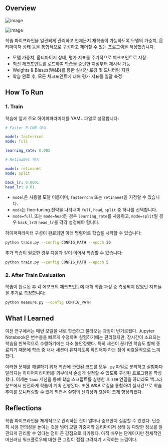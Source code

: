 ## Overview

![image](https://github.com/user-attachments/assets/accde4af-ce28-4a6d-a325-79734b6e5ae2)

![image](https://github.com/user-attachments/assets/664d22bd-4448-486a-b93d-e530bae4f97b)

학습 파이프라인을 일관되게 관리하고 언제든지 재학습이 가능하도록 모델의 가중치, 옵티마이저 상태 등을 통합적으로 구성하고 제어할 수 있는 프로그램을 작성했습니다.
- 모델 가중치, 옵티마이저 상태, 평가 지표를 주기적으로 체크포인트로 저장
- 최신 체크포인트를 로드하여 학습을 중단한 지점부터 재시작 가능
- Weights & Biases(W&B)를 통한 실시간 로깅 및 모니터링 지원
- 학습 완료 후, 모든 체크포인트에 대해 평가 지표를 일괄 측정

## How To Run

### 1. Train

학습에 앞서 주요 하이퍼파라미터를 YAML 파일로 설정합니다:

```yaml
# Faster R-CNN 예시

model: fasterrcnn
mode: full

learning_rate: 0.005
```

```yaml
# RetinaNet 예시

model: retinanet
mode: split

back_lr: 0.0001
head_lr: 0.01
```

- `model`은 사용할 모델 이름이며, `fasterrcnn` 또는 `retinanet`을 지정할 수 있습니다.
- `mode`는 fine-tuning 전략을 나타내며 `full`, `head`, `split` 중 하나를 선택합니다.
- `mode=full` 또는 `mode=head`인 경우 `learning_rate`를 사용하고, `mode=split`일 경우 `back_lr과` `head_lr`를 각각 설정해야 합니다.

하이퍼파라미터 구성이 완료되면 아래 명령어로 학습을 시작할 수 있습니다:

```bash
python train.py --config CONFIG_PATH --epoch 20
```

추가 학습이 필요한 경우 다음과 같이 이어서 학습할 수 있습니다:

```bash
python train.py --config CONFIG_PATH --epoch 5
```

### 2. After Train Evaluation

학습이 완료된 후 각 에포크의 체크포인트에 대해 학습 과정 중 측정되지 않았던 지표들을 추가로 측정합니다:

```bash
python measure.py --config CONFIG_PATH
```

## What I Learned

이전 연구에서는 매번 모델을 새로 학습하고 불러오는 과정이 번거로웠다.
Jupyter Notebook은 변수들을 빠르게 수정하며 실험하기에는 편리했지만, 장시간이 소요되는 학습을 반복적으로 수행하기에는 다소 불안정했다.
특히 세션이 끊기면 학습도 함께 종료되기 때문에 학습 중 내내 세션이 유지되도록 확인해야 하는 점이 비효율적으로 느껴졌다.

이러한 문제를 해결하기 위해 학습에 관련된 코드를 모두 `.py` 파일로 분리하고 실험마다 달라지는 하이퍼파라미터를 외부에서 손쉽게 설정할 수 있도록 구성된 프로그램을 작성했다.
이제는 `tmux` 세션을 통해 학습 스크립트를 실행한 후 `SSH` 연결을 끊더라도 백그라운드에서 안전하게 학습이 계속 진행된다.
또한 W&B 로깅을 통합하여 실시간으로 학습 추이를 모니터링할 수 있게 되면서 실험의 신뢰성과 효율이 크게 향상되었다.

## Reflections

학습 파이프라인을 체계적으로 관리하는 것이 얼마나 중요한지 실감할 수 있었다.
단순히 사용 편의성을 높이는 것을 넘어 모델 가중치와 옵티마이저 상태 등 다양한 정보를 일관되게 관리할 수 있다는 점이 큰 강점으로 다가왔다.
아직 배우는 단계이지만 전체적인 머신러닝 워크플로우에 대한 큰 그림이 점점 그려지기 시작하는 느낌이다.
